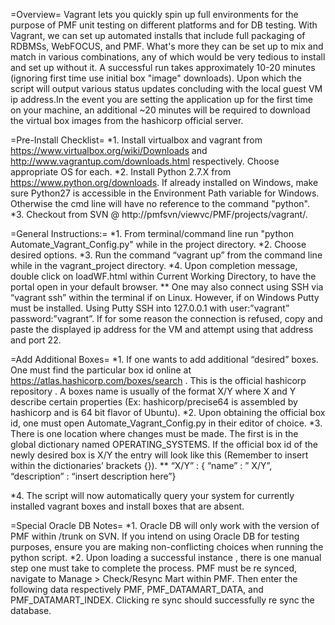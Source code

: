 =Overview=
Vagrant lets you quickly spin up full environments for the purpose of PMF unit testing on different platforms and for DB testing. With Vagrant, we can set up automated installs that include full packaging of RDBMSs, WebFOCUS, and PMF. What's more they can be set up to mix and match in various combinations, any of which would be very tedious to install and set up without it. A successful run takes approximately 10-20 minutes (ignoring first time use initial box "image" downloads). Upon which the script will output various status updates concluding with the local guest VM ip address.In the event you  are setting the application up for the first time on your machine, an additional ~20 minutes will be required to download the virtual box images from the hashicorp official server.

=Pre-Install Checklist=
*1.	Install virtualbox and vagrant from https://www.virtualbox.org/wiki/Downloads and http://www.vagrantup.com/downloads.html respectively. Choose appropriate OS for each.
*2.	Install Python 2.7.X from https://www.python.org/downloads. If already installed on Windows, make sure Python27 is accessible in the Environment Path variable for Windows. Otherwise the cmd line will have no reference to the command "python". 
*3.	Checkout from SVN @ http://pmfsvn/viewvc/PMF/projects/vagrant/. 

=General Instructions:=
*1.     From terminal/command line run "python Automate_Vagrant_Config.py" while in the project directory.
*2.	Choose desired options.
*3.	Run the command “vagrant up” from the command line while in the vagrant_project directory.
*4.	Upon completion message, double click on loadWF.html within Current Working Directory, to have the portal open in your default browser.
** One may also connect using SSH via “vagrant ssh” within the terminal if on Linux. However, if on Windows Putty must be installed. Using Putty SSH into 127.0.0.1 with user:”vagrant” password:”vagrant”. If for some reason the connection is refused, copy and paste the displayed ip address for the VM and attempt using that address and port 22. 

=Add Additional Boxes=
*1.	If one wants to add additional “desired” boxes. One must find the particular box id online at https://atlas.hashicorp.com/boxes/search . This is the official hashicorp repository . A boxes name is usually of the format X/Y where X and Y describe certain properties (Ex: hashicorp/precise64 is assembled by hashicorp and is 64 bit flavor of Ubuntu).
*2.	Upon obtaining the official box id, one must open Automate_Vagrant_Config.py in their editor of choice.
*3.	There is one location where changes must be made. The first is in the global dictionary named OPERATING_SYSTEMS.  If the official box id of the newly desired box is X/Y the entry will look like this (Remember to insert within the dictionaries’ brackets {}).
**	 “X/Y” : { “name” : ” X/Y”, “description” : “insert description here”} 

*4.	The script will now automatically query your system for currently installed vagrant boxes and install boxes that are absent.

=Special Oracle DB Notes=
*1. Oracle DB will only work with the version of PMF within /trunk on SVN. If you intend on using Oracle DB for testing purposes, ensure you are making non-conflicting choices when running the python script. 
*2. Upon loading a successful instance , there is one manual step one must take to complete the process. PMF must be re synced, navigate to Manage > Check/Resync Mart within PMF. Then enter the following data respectively PMF, PMF_DATAMART_DATA, and PMF_DATAMART_INDEX. Clicking re sync should successfully re sync the database.
